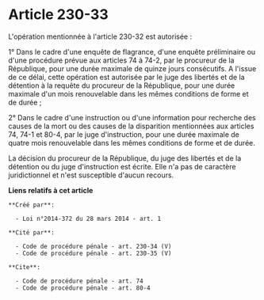 # Article 230-33

L'opération mentionnée à l'article 230-32 est autorisée : 

1° Dans le cadre d'une enquête de flagrance, d'une enquête préliminaire ou d'une procédure prévue aux articles 74 à 74-2, par
le procureur de la République, pour une durée maximale de quinze jours consécutifs. A l'issue de ce délai, cette opération
est autorisée par le juge des libertés et de la détention à la requête du procureur de la République, pour une durée maximale
d'un mois renouvelable dans les mêmes conditions de forme et de durée ; 

2° Dans le cadre d'une instruction ou d'une information pour recherche des causes de la mort ou des causes de la disparition
mentionnées aux articles 74, 74-1 et 80-4, par le juge d'instruction, pour une durée maximale de quatre mois renouvelable
dans les mêmes conditions de forme et de durée. 

La décision du procureur de la République, du juge des libertés et de la détention ou du juge d'instruction est écrite. Elle
n'a pas de caractère juridictionnel et n'est susceptible d'aucun recours.

**Liens relatifs à cet article**

	**Créé par**:

	  - Loi n°2014-372 du 28 mars 2014 - art. 1

	**Cité par**:

	  - Code de procédure pénale - art. 230-34 (V)
	  - Code de procédure pénale - art. 230-35 (V)

	**Cite**:

	  - Code de procédure pénale - art. 74
	  - Code de procédure pénale - art. 80-4
